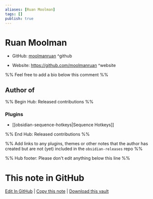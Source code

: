 ```yaml
---
aliases: [Ruan Moolman]
tags: []
publish: true
---
```


# Ruan Moolman

- GitHub: [moolmanruan](https://github.com/moolmanruan/) ^github
<!-- - Discord: `@` ^discord-->
- Website: <https://github.com/moolmanruan> ^website
<!-- - [[Publish sites|Publish site]]: <https://> ^publish-->

%% Feel free to add a bio below this comment %%

## Author of

%% Begin Hub: Released contributions %%

### Plugins

- [[obsidian-sequence-hotkeys|Sequence Hotkeys]]

%% End Hub: Released contributions %%

%% Add links to any plugins, themes or other notes that the author has created but are not (yet) included in the `obsidian-releases` repo %%

<!--
### Unlisted plugins
-->

<!--
### Others
-->

<!--
## Sponsor this author
-->

<!-- - [[GitHub sponsors]]: [Sponsor @moolmanruan on GitHub Sponsors](https://github.com/sponsors/moolmanruan) ^github-sponsor-->
<!-- - [[Buy me a coffee]]: <https://> ^buy-me-a-coffee-->
<!-- - [[PayPal]]: <https://> ^paypal-->
<!-- - [[Patreon]]: <https://> ^patreon-->

<!--
## Follow this author
-->

<!-- - [[YouTube Channels|On YouTube]]: <https://> ^youtube-->
<!-- - Twitter: <https://> ^twitter-->
<!-- - ... -->

%% Hub footer: Please don't edit anything below this line %%

# This note in GitHub

<span class="git-footer">[Edit In GitHub](https://github.dev/obsidian-community/obsidian-hub/blob/main/01%20-%20Community/People/moolmanruan.md "git-hub-edit-note") | [Copy this note](https://raw.githubusercontent.com/obsidian-community/obsidian-hub/main/01%20-%20Community/People/moolmanruan.md "git-hub-copy-note") | [Download this vault](https://github.com/obsidian-community/obsidian-hub/archive/refs/heads/main.zip "git-hub-download-vault") </span>
